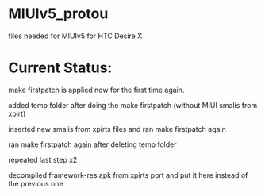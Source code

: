 MIUIv5_protou
=============

files needed for MIUIv5 for HTC Desire X

Current Status:
==============

make firstpatch is applied now for the first time again.

added temp folder after doing the make firstpatch (without MIUI smalis from xpirt)

inserted new smalis from xpirts files and ran make firstpatch again

ran make firstpatch again after deleting temp folder

repeated last step x2

decompiled framework-res.apk from xpirts port and put it here instead of the previous one
